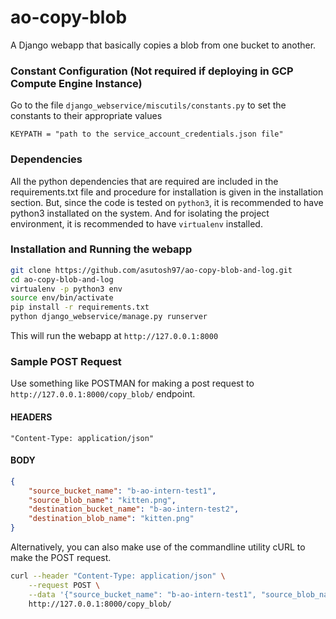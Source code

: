 # ao-copy-blob
A Django webapp that basically copies a blob from one bucket to another.

### Constant Configuration (Not required if deploying in GCP Compute Engine Instance)
Go to the file `django_webservice/miscutils/constants.py` to set the constants to their appropriate values

```python3
KEYPATH = "path to the service_account_credentials.json file"
```

### Dependencies
All the python dependencies that are required are included in the requirements.txt file and procedure for installation is given in the installation section. But, since the code is tested on `python3`, it is recommended to have python3 installated on the system. And for isolating the project environment, it is recommended to have `virtualenv` installed.

### Installation and Running the webapp

```bash
git clone https://github.com/asutosh97/ao-copy-blob-and-log.git
cd ao-copy-blob-and-log
virtualenv -p python3 env
source env/bin/activate
pip install -r requirements.txt
python django_webservice/manage.py runserver
```

This will run the webapp at `http://127.0.0.1:8000`

### Sample POST Request
Use something like POSTMAN for making a post request to `http://127.0.0.1:8000/copy_blob/` endpoint.

#### HEADERS
`"Content-Type: application/json"`

#### BODY
```json
{
    "source_bucket_name": "b-ao-intern-test1", 
    "source_blob_name": "kitten.png", 
    "destination_bucket_name": "b-ao-intern-test2", 
    "destination_blob_name": "kitten.png"
}
```

Alternatively, you can also make use of the commandline utility cURL to make the POST request.

```bash
curl --header "Content-Type: application/json" \
    --request POST \
    --data '{"source_bucket_name": "b-ao-intern-test1", "source_blob_name": "kitten.png", "destination_bucket_name": "b-ao-intern-test2", "destination_blob_name": "kitten.png"}' \
    http://127.0.0.1:8000/copy_blob/  
```
